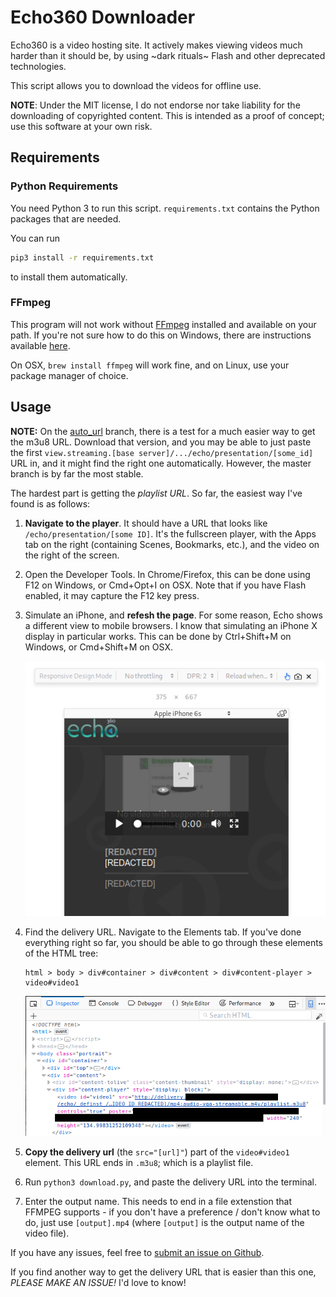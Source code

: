 # Echo360 Downloader

Echo360 is a video hosting site.
It actively makes viewing videos much harder than it should be,
by using ~dark rituals~ Flash and other deprecated technologies.

This script allows you to download the videos for offline use.

**NOTE**: Under the MIT license, I do not endorse nor take liability for the downloading of copyrighted content.
This is intended as a proof of concept; use this software at your own risk.

## Requirements

### Python Requirements

You need Python 3 to run this script.
`requirements.txt` contains the Python packages that are needed.

You can run 
```bash
pip3 install -r requirements.txt
```
to install them automatically.  

### FFmpeg

This program will not work without [FFmpeg](https://ffmpeg.org) installed
and available on your path. If you're not sure how to do this on Windows,
there are instructions available [here](http://adaptivesamples.com/how-to-install-ffmpeg-on-windows).

On OSX, `brew install ffmpeg` will work fine, and on Linux, use your package manager of choice.

## Usage

**NOTE:** On the [auto_url](https://github.com/lyneca/echo360/tree/auto_url) branch, there is a test for
a much easier way to get the m3u8 URL. Download that version, and you may be able to just paste the
first `view.streaming.[base server]/.../echo/presentation/[some_id]` URL in, and it might find the right
one automatically. However, the master branch is by far the most stable.

The hardest part is getting the _playlist URL_. So far, the easiest way I've
found is as follows:

1. **Navigate to the player**. It should have a URL that looks like `/echo/presentation/[some ID]`.
   It's the fullscreen player, with the Apps tab on the right (containing Scenes, Bookmarks, etc.),
   and the video on the right of the screen.
2. Open the Developer Tools. In Chrome/Firefox, this can be done using F12 on Windows, or Cmd+Opt+I on OSX.
   Note that if you have Flash enabled, it may capture the F12 key press.
3. Simulate an iPhone, and **refesh the page**. For some reason, Echo shows a different view to mobile browsers.
   I know that simulating an iPhone X display in particular works. This can be done by
   Ctrl+Shift+M on Windows, or Cmd+Shift+M on OSX.

   ![iPhone View](iphone.png)
4. Find the delivery URL. Navigate to the Elements tab. If you've done everything right so far,
   you should be able to go through these elements of the HTML tree:
   ```
   html > body > div#container > div#content > div#content-player > video#video1
   ```
   ![HTML path](html.png)
5. **Copy the delivery url** (the `src="[url]"`) part of the `video#video1` element. This URL ends in `.m3u8`;
   which is a playlist file.
6. Run `python3 download.py`, and paste the delivery URL into the terminal.
7. Enter the output name. This needs to end in a file extenstion that FFMPEG supports - if you don't have a
   preference / don't know what to do, just use `[output].mp4` (where `[output]` is the output name of the
   video file).

If you have any issues, feel free to [submit an issue on Github](https://github.com/lyneca/echo360/issues/new).

If you find another way to get the delivery URL that is easier than this one, _*PLEASE MAKE AN ISSUE!*_ I'd love to know!
